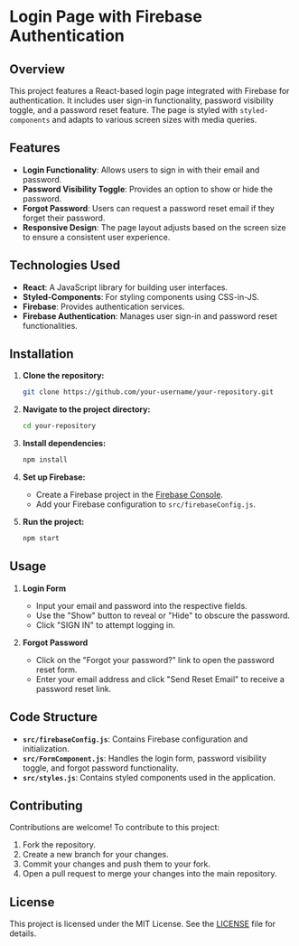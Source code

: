 # Login Page with Firebase Authentication

## Overview

This project features a React-based login page integrated with Firebase for authentication. It includes user sign-in functionality, password visibility toggle, and a password reset feature. The page is styled with `styled-components` and adapts to various screen sizes with media queries.

## Features

- **Login Functionality**: Allows users to sign in with their email and password.
- **Password Visibility Toggle**: Provides an option to show or hide the password.
- **Forgot Password**: Users can request a password reset email if they forget their password.
- **Responsive Design**: The page layout adjusts based on the screen size to ensure a consistent user experience.

## Technologies Used

- **React**: A JavaScript library for building user interfaces.
- **Styled-Components**: For styling components using CSS-in-JS.
- **Firebase**: Provides authentication services.
- **Firebase Authentication**: Manages user sign-in and password reset functionalities.

## Installation

1. **Clone the repository:**

    ```bash
    git clone https://github.com/your-username/your-repository.git
    ```

2. **Navigate to the project directory:**

    ```bash
    cd your-repository
    ```

3. **Install dependencies:**

    ```bash
    npm install
    ```

4. **Set up Firebase:**

    - Create a Firebase project in the [Firebase Console](https://console.firebase.google.com/).
    - Add your Firebase configuration to `src/firebaseConfig.js`.

5. **Run the project:**

    ```bash
    npm start
    ```

## Usage

1. **Login Form**

   - Input your email and password into the respective fields.
   - Use the "Show" button to reveal or "Hide" to obscure the password.
   - Click "SIGN IN" to attempt logging in.

2. **Forgot Password**

   - Click on the "Forgot your password?" link to open the password reset form.
   - Enter your email address and click "Send Reset Email" to receive a password reset link.

## Code Structure

- **`src/firebaseConfig.js`**: Contains Firebase configuration and initialization.
- **`src/FormComponent.js`**: Handles the login form, password visibility toggle, and forgot password functionality.
- **`src/styles.js`**: Contains styled components used in the application.

## Contributing

Contributions are welcome! To contribute to this project:

1. Fork the repository.
2. Create a new branch for your changes.
3. Commit your changes and push them to your fork.
4. Open a pull request to merge your changes into the main repository.

## License

This project is licensed under the MIT License. See the [LICENSE](LICENSE.txt) file for details.
